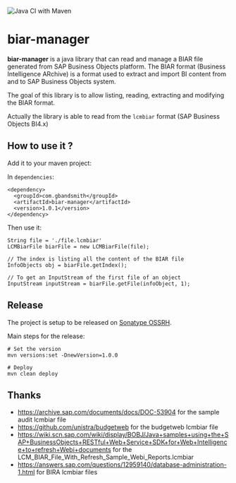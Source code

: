 ![Java CI with Maven](https://github.com/gbandsmith/biar-manager/workflows/Java%20CI%20with%20Maven/badge.svg)

# biar-manager

**biar-manager** is a java library that can read and manage a BIAR file generated 
from SAP Business Objects platform. The BIAR format (Business Intelligence ARchive) 
is a format used to extract and import BI content from and to SAP Business Objects
system.

The goal of this library is to allow listing, reading, extracting and modifying the
BIAR format.

Actually the library is able to read from the `lcmbiar` format (SAP Business Objects BI4.x)

## How to use it ?

Add it to your maven project:

In `dependencies`:
```
<dependency>
  <groupId>com.gbandsmith</groupId>
  <artifactId>biar-manager</artifactId>
  <version>1.0.1</version>
</dependency>
```

Then use it:

```
String file = './file.lcmbiar'
LCMBiarFile biarFile = new LCMBiarFile(file);

// The index is listing all the content of the BIAR file
InfoObjects obj = biarFile.getIndex();

// To get an InputStream of the first file of an object
InputStream inputStream = biarFile.getFile(infoObject, 1);
```

## Release

The project is setup to be released on [Sonatype OSSRH](https://oss.sonatype.org).

Main steps for the release:

```
# Set the version
mvn versions:set -DnewVersion=1.0.0

# Deploy
mvn clean deploy
```

## Thanks

- https://archive.sap.com/documents/docs/DOC-53904 for the sample audit lcmbiar file
- https://github.com/unistra/budgetweb for the budgetweb lcmbiar file
- https://wiki.scn.sap.com/wiki/display/BOBJ/Java+samples+using+the+SAP+BusinessObjects+RESTful+Web+Service+SDK+for+Web+Intelligence+to+refresh+Webi+documents for the LCM_BIAR_File_With_Refresh_Sample_Webi_Reports.lcmbiar
- https://answers.sap.com/questions/12959140/database-administration-1.html for BIRA lcmbiar files
